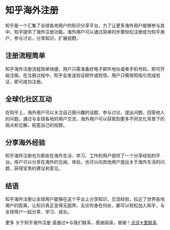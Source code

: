 # 知乎海外注册

知乎是一个汇集了全球各地用户的知识分享平台，为了让更多海外用户能够参与其中，知乎提供了海外注册功能。海外用户可以通过简单的步骤轻松注册成为知乎用户，参与讨论，分享知识，扩展视野。

## 注册流程简单

知乎海外注册流程简单快捷，用户只需准备好电子邮件地址或者手机号码，即可开始注册。在注册过程中，知乎会发送验证邮件或短信，用户只需按照指引完成验证，即可成功注册。

## 全球化社区互动

在知乎上，海外用户可以关注自己感兴趣的话题，参与讨论，提出问题，回答他人的问题。通过与全球各地的用户交流，海外用户可以获取到更多不同文化背景下的观点和见解，拓宽自己的视野。

## 分享海外经验

知乎海外注册也为那些在海外生活、学习、工作的用户提供了一个分享经验的平台。用户可以分享在海外的见闻、体验，也可以向其他用户提出关于海外生活的问题，获得宝贵的建议和意见。

## 结语

知乎海外注册让全球用户能够在这个平台上分享知识、交流经验，拉近了世界各地用户的距离，让知识真正变得无国界。无论你身在何处，都可以轻松加入知乎，与全球用户一起分享、学习、成长。

更多 关于知乎海外注册 请通过✈与我们联系，感谢阅读，谢谢！[点这✈里联系](https://add.k02.cc)